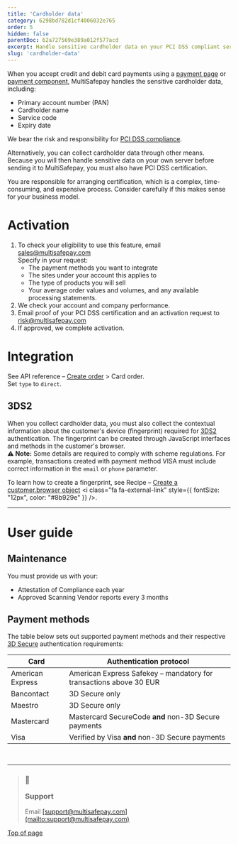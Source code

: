 ```yaml
---
title: 'Cardholder data'
category: 6298bd782d1cf4006032e765
order: 5
hidden: false
parentDoc: 62a727569e389a012f577acd
excerpt: Handle sensitive cardholder data on your PCI DSS compliant server.
slug: 'cardholder-data'
---
```

When you accept credit and debit card payments using a [payment page](/docs/payment-pages/) or [payment component](/docs/payment-components/), MultiSafepay handles the sensitive cardholder data, including:

* Primary account number (PAN)
* Cardholder name
* Service code
* Expiry date

We bear the risk and responsibility for [PCI DSS compliance](/docs/pci-dss/).

Alternatively, you can collect cardholder data through other means. Because you will then handle sensitive data on your own server before sending it to MultiSafepay, you must also have PCI DSS certification.

You are responsible for arranging certification, which is a complex, time-consuming, and expensive process. Consider carefully if this makes sense for your business model.

# Activation

1. To check your eligibility to use this feature, email [sales@multisafepay.com](mailto:sales@multisafepay.com)\
   Specify in your request:
   * The payment methods you want to integrate
   * The sites under your account this applies to
   * The type of products you will sell
   * Your average order values and volumes, and any available processing statements.
2. We check your account and company performance.
3. Email proof of your PCI DSS certification and an activation request to [risk@multisafepay.com](mailto:risk@multisafepay.com)
4. If approved, we complete activation.

# Integration

See API reference – [Create order](/reference/createorder/) > Card order.\
Set `type` to `direct`.

## 3DS2

When you collect cardholder data, you must also collect the contextual information about the customer's device (fingerprint) required for [3DS2](/docs/3ds2) authentication. The fingerprint can be created through JavaScript interfaces and methods in the customer's browser.\
**⚠️ Note:** Some details are required to comply with scheme regulations. For example, transactions created with payment method VISA must include correct information in the `email` or `phone` parameter.

To learn how to create a fingerprint, see Recipe – [Create a customer.browser object](https://docs.multisafepay.com/recipes/create-a-customerbrowser-object) <i class="fa fa-external-link" style={{ fontSize: "12px", color: "#8b929e" }} />.

***

# User guide

## Maintenance

You must provide us with your:

* Attestation of Compliance each year
* Approved Scanning Vendor reports every 3 months

## Payment methods

The table below sets out supported payment methods and their respective [3D Secure](/docs/3ds2/) authentication requirements:

| Card             | Authentication protocol                                            |
| ---------------- | ------------------------------------------------------------------ |
| American Express | American Express Safekey – mandatory for transactions above 30 EUR |
| Bancontact       | 3D Secure only                                                     |
| Maestro          | 3D Secure only                                                     |
| Mastercard       | Mastercard SecureCode **and** non-3D Secure payments               |
| Visa             | Verified by Visa **and** non-3D Secure payments                    |

<br />

***

<blockquote class="callout callout_info">
  <h3 class="callout-heading false">
    <span class="callout-icon">💬</span>
    <p>Support</p>
  </h3>

  <p>Email <a href="mailto:support@multisafepay.com">[support@multisafepay.com](mailto:support@multisafepay.com)</a></p>
</blockquote>

[Top of page](#)